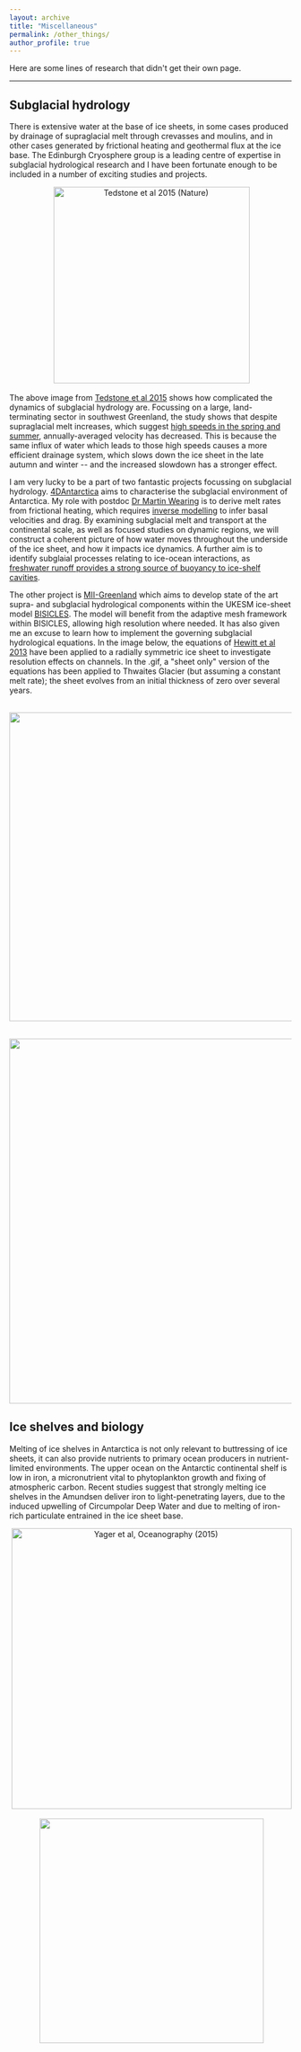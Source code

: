 ```yaml
---
layout: archive
title: "Miscellaneous"
permalink: /other_things/
author_profile: true
---
```


Here are some lines of research that didn't get their own page.

---

## Subglacial hydrology

There is extensive water at the base of ice sheets, in some cases produced by drainage of supraglacial melt through crevasses and moulins, and in other cases generated by frictional heating and geothermal flux at the ice base. The Edinburgh Cryosphere group is a leading centre of expertise in subglacial hydrological research and I have been fortunate enough to be included in a number of exciting studies and projects.

<p align="center">
  <img src="https://dngoldberg.github.io/files/tedstone.png?raw=true" title="Tedstone et al 2015 (Nature)" style="width: 350px;"/>
</p>

The above image from [Tedstone et al 2015](https://www.nature.com/articles/nature15722) shows how complicated the dynamics of subglacial hydrology are. Focussing on a large, land-terminating sector in southwest Greenland, the study shows that despite supraglacial melt increases, which suggest [high speeds in the spring and summer](https://science.sciencemag.org/content/297/5579/218), annually-averaged velocity has decreased. This is because the same influx of water which leads to those high speeds causes a more efficient drainage system, which slows down the ice sheet in the late autumn and winter -- and the increased slowdown has a stronger effect.

I am very lucky to be a part of two fantastic projects focussing on subglacial hydrology. [4DAntarctica](http://4d-antarctica.org/) aims to characterise the subglacial environment of Antarctica. My role with postdoc [Dr Martin Wearing](https://martinwearing.com/) is to derive melt rates from frictional heating, which requires [inverse modelling](https://dngoldberg.github.io/inverse) to infer basal velocities and drag. By examining subglacial melt and transport at the continental scale, as well as focused studies on dynamic regions, we will construct a coherent picture of how water moves throughout the underside of the ice sheet, and how it impacts ice dynamics. A further aim is to identify subglaial processes relating to ice-ocean interactions, as [freshwater runoff provides a strong source of buoyancy to ice-shelf cavities](https://journals.ametsoc.org/doi/full/10.1175/JPO-D-11-03.1).

The other project is [MII-Greenland](https://gtr.ukri.org/projects?ref=NE%2FS011390%2F1) which aims to develop state of the art supra- and subglacial hydrological components within the UKESM ice-sheet model [BISICLES](https://commons.lbl.gov/display/bisicles/BISICLES). The model will benefit from the adaptive mesh framework within BISICLES, allowing high resolution where needed. It has also given me an excuse to learn how to implement the governing subglacial hydrological equations. In the image below, the equations of [Hewitt et al 2013](https://www.sciencedirect.com/science/article/abs/pii/S0012821X13002045) have been applied to a radially symmetric ice sheet to investigate resolution effects on channels. In the .gif, a "sheet only" version of the equations has been applied to Thwaites Glacier (but assuming a constant melt rate); the sheet evolves from an initial thickness of zero over several years.

<p align="center">
  <img src="https://dngoldberg.github.io/files/resolution_comparison_channels_6months.png?raw=true" style="width: 550px;"/>
</p>

<p align="center">
  <img src="https://dngoldberg.github.io/files/tg.gif?raw=true" style="width: 650px;"/>
</p>

## Ice shelves and biology

Melting of ice shelves in Antarctica is not only relevant to buttressing of ice sheets, it can also provide nutrients to primary ocean producers in nutrient-limited environments. The upper ocean on the Antarctic continental shelf is low in iron, a micronutrient vital to phytoplankton growth and fixing of atmospheric carbon. Recent studies suggest that strongly melting ice shelves in the Amundsen deliver iron to light-penetrating layers, due to the induced upwelling of Circumpolar Deep Water and due to melting of iron-rich particulate entrained in the ice sheet base.

<p align="center">
  <img src="https://dngoldberg.github.io/files/yager_tos.png?raw=true" title="Yager et al, Oceanography (2015)" style="width: 500px;"/>
</p>

<p align="center">
  <img src="https://dngoldberg.github.io/files/npp_comp.png?raw=true" style="width: 400px;"/>
</p>
